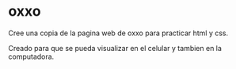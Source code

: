 # oxxo
Cree una copia de la pagina web de oxxo para practicar html y css.

Creado para que se pueda visualizar en el celular y tambien en la computadora.
